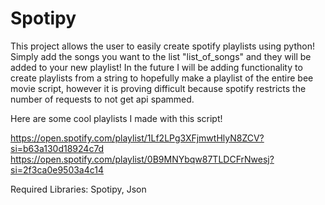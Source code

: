 # Spotipy
This project allows the user to easily create spotify playlists using python! Simply add the songs you want to the list "list_of_songs" and they will be added to your new playlist!
In the future I will be adding functionality to create playlists from a string to hopefully make a playlist of the entire bee movie script, however it is proving difficult because spotify restricts the number of requests to not get api spammed.

Here are some cool playlists I made with this script!

https://open.spotify.com/playlist/1Lf2LPg3XFjmwtHlyN8ZCV?si=b63a130d18924c7d
https://open.spotify.com/playlist/0B9MNYbqw87TLDCFrNwesj?si=2f3ca0e9503a4c14

Required Libraries:
Spotipy, Json
